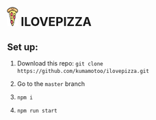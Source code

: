 # <img src="https://github.com/kumamotoo/ilovepizza/blob/master/public/pizza-logo.svg?token=AMIJPECIY6PT6WGEVBLTOHC73SMWI" style="max-width: 5%; width: 5%; height: 44px;"/> ILOVEPIZZA

## Set up:

1. Download this repo: `git clone https://github.com/kumamotoo/ilovepizza.git`

2. Go to the `master` branch

3. `npm i`

4. `npm run start`
